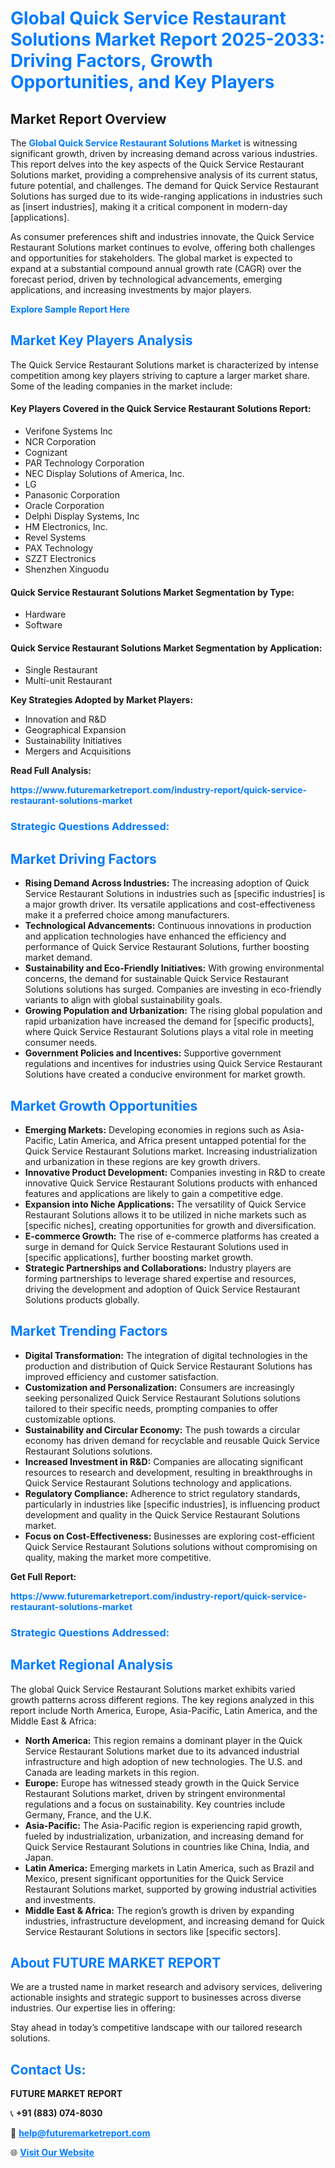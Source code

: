<h1 style="color: #007BFF;">Global Quick Service Restaurant Solutions Market Report 2025-2033: Driving Factors, Growth Opportunities, and Key Players</h1>

<section id="overview">
<h2>Market Report Overview</h2>
<p>The <a href="https://www.futuremarketreport.com/industry-report/quick-service-restaurant-solutions-market" style="color: #007BFF; text-decoration: none;"><strong>Global Quick Service Restaurant Solutions Market</strong></a> is witnessing significant growth, driven by increasing demand across various industries. This report delves into the key aspects of the Quick Service Restaurant Solutions market, providing a comprehensive analysis of its current status, future potential, and challenges. The demand for Quick Service Restaurant Solutions has surged due to its wide-ranging applications in industries such as [insert industries], making it a critical component in modern-day [applications].</p>
<p>As consumer preferences shift and industries innovate, the Quick Service Restaurant Solutions market continues to evolve, offering both challenges and opportunities for stakeholders. The global market is expected to expand at a substantial compound annual growth rate (CAGR) over the forecast period, driven by technological advancements, emerging applications, and increasing investments by major players.</p>
</section>

<section id="overview">
<p><a href="https://www.futuremarketreport.com/request-sample/reportId=51947" style="color: #007BFF; text-decoration: none;"><strong>Explore Sample Report Here</strong></a></p>
</section>

<section id="key-players">
<h2 style="color: #007BFF;">Market Key Players Analysis</h2>
<p>The Quick Service Restaurant Solutions market is characterized by intense competition among key players striving to capture a larger market share. Some of the leading companies in the market include:</p>
<h4>Key Players Covered in the Quick Service Restaurant Solutions Report:</h4>
<ul><li>Verifone Systems Inc</li><li>NCR Corporation</li><li>Cognizant</li><li>PAR Technology Corporation</li><li>NEC Display Solutions of America, Inc.</li><li>LG</li><li>Panasonic Corporation</li><li>Oracle Corporation</li><li>Delphi Display Systems, Inc</li><li>HM Electronics, Inc.</li><li>Revel Systems</li><li>PAX Technology</li><li>SZZT Electronics</li><li>Shenzhen Xinguodu</li></ul>
<h4>Quick Service Restaurant Solutions Market Segmentation by Type:</h4>
<ul><li>Hardware</li><li>Software</li></ul>

<h4>Quick Service Restaurant Solutions Market Segmentation by Application:</h4>
<ul><li>Single Restaurant</li><li>Multi-unit Restaurant</li></ul>
<p><strong>Key Strategies Adopted by Market Players:</strong></p>
<ul>
<li>Innovation and R&D</li>
<li>Geographical Expansion</li>
<li>Sustainability Initiatives</li>
<li>Mergers and Acquisitions</li>
</ul>
</section>

<section>
<p><strong>Read Full Analysis: </strong></p><a href="https://www.futuremarketreport.com/industry-report/quick-service-restaurant-solutions-market" style="color: #007BFF; text-decoration: none;"><strong>https://www.futuremarketreport.com/industry-report/quick-service-restaurant-solutions-market</strong></a>
<h3 style="color: #007BFF;">Strategic Questions Addressed:</h3>
</section>

<section id="driving-factors">
<h2 style="color: #007BFF;">Market Driving Factors</h2>
<ul>
<li><strong>Rising Demand Across Industries:</strong> The increasing adoption of Quick Service Restaurant Solutions in industries such as [specific industries] is a major growth driver. Its versatile applications and cost-effectiveness make it a preferred choice among manufacturers.</li>
<li><strong>Technological Advancements:</strong> Continuous innovations in production and application technologies have enhanced the efficiency and performance of Quick Service Restaurant Solutions, further boosting market demand.</li>
<li><strong>Sustainability and Eco-Friendly Initiatives:</strong> With growing environmental concerns, the demand for sustainable Quick Service Restaurant Solutions solutions has surged. Companies are investing in eco-friendly variants to align with global sustainability goals.</li>
<li><strong>Growing Population and Urbanization:</strong> The rising global population and rapid urbanization have increased the demand for [specific products], where Quick Service Restaurant Solutions plays a vital role in meeting consumer needs.</li>
<li><strong>Government Policies and Incentives:</strong> Supportive government regulations and incentives for industries using Quick Service Restaurant Solutions have created a conducive environment for market growth.</li>
</ul>
</section>

<section id="growth-opportunities">
<h2 style="color: #007BFF;">Market Growth Opportunities</h2>
<ul>
<li><strong>Emerging Markets:</strong> Developing economies in regions such as Asia-Pacific, Latin America, and Africa present untapped potential for the Quick Service Restaurant Solutions market. Increasing industrialization and urbanization in these regions are key growth drivers.</li>
<li><strong>Innovative Product Development:</strong> Companies investing in R&D to create innovative Quick Service Restaurant Solutions products with enhanced features and applications are likely to gain a competitive edge.</li>
<li><strong>Expansion into Niche Applications:</strong> The versatility of Quick Service Restaurant Solutions allows it to be utilized in niche markets such as [specific niches], creating opportunities for growth and diversification.</li>
<li><strong>E-commerce Growth:</strong> The rise of e-commerce platforms has created a surge in demand for Quick Service Restaurant Solutions used in [specific applications], further boosting market growth.</li>
<li><strong>Strategic Partnerships and Collaborations:</strong> Industry players are forming partnerships to leverage shared expertise and resources, driving the development and adoption of Quick Service Restaurant Solutions products globally.</li>
</ul>
</section>

<section id="trending-factors">
<h2 style="color: #007BFF;">Market Trending Factors</h2>
<ul>
<li><strong>Digital Transformation:</strong> The integration of digital technologies in the production and distribution of Quick Service Restaurant Solutions has improved efficiency and customer satisfaction.</li>
<li><strong>Customization and Personalization:</strong> Consumers are increasingly seeking personalized Quick Service Restaurant Solutions solutions tailored to their specific needs, prompting companies to offer customizable options.</li>
<li><strong>Sustainability and Circular Economy:</strong> The push towards a circular economy has driven demand for recyclable and reusable Quick Service Restaurant Solutions solutions.</li>
<li><strong>Increased Investment in R&D:</strong> Companies are allocating significant resources to research and development, resulting in breakthroughs in Quick Service Restaurant Solutions technology and applications.</li>
<li><strong>Regulatory Compliance:</strong> Adherence to strict regulatory standards, particularly in industries like [specific industries], is influencing product development and quality in the Quick Service Restaurant Solutions market.</li>
<li><strong>Focus on Cost-Effectiveness:</strong> Businesses are exploring cost-efficient Quick Service Restaurant Solutions solutions without compromising on quality, making the market more competitive.</li>
</ul>
</section>

<section>
<p><strong>Get Full Report: </strong></p><a href="https://www.futuremarketreport.com/industry-report/quick-service-restaurant-solutions-market" style="color: #007BFF; text-decoration: none;"><strong>https://www.futuremarketreport.com/industry-report/quick-service-restaurant-solutions-market</strong></a>
<h3 style="color: #007BFF;">Strategic Questions Addressed:</h3>
</section>


<section id="regional-analysis">
<h2 style="color: #007BFF;">Market Regional Analysis</h2>
<p>The global Quick Service Restaurant Solutions market exhibits varied growth patterns across different regions. The key regions analyzed in this report include North America, Europe, Asia-Pacific, Latin America, and the Middle East & Africa:</p>
<ul>
<li><strong>North America:</strong> This region remains a dominant player in the Quick Service Restaurant Solutions market due to its advanced industrial infrastructure and high adoption of new technologies. The U.S. and Canada are leading markets in this region.</li>
<li><strong>Europe:</strong> Europe has witnessed steady growth in the Quick Service Restaurant Solutions market, driven by stringent environmental regulations and a focus on sustainability. Key countries include Germany, France, and the U.K.</li>
<li><strong>Asia-Pacific:</strong> The Asia-Pacific region is experiencing rapid growth, fueled by industrialization, urbanization, and increasing demand for Quick Service Restaurant Solutions in countries like China, India, and Japan.</li>
<li><strong>Latin America:</strong> Emerging markets in Latin America, such as Brazil and Mexico, present significant opportunities for the Quick Service Restaurant Solutions market, supported by growing industrial activities and investments.</li>
<li><strong>Middle East & Africa:</strong> The region’s growth is driven by expanding industries, infrastructure development, and increasing demand for Quick Service Restaurant Solutions in sectors like [specific sectors].</li>
</ul>
</section>

<footer>
<h2 style="color: #007BFF;">About FUTURE MARKET REPORT</h2>
<p>We are a trusted name in market research and advisory services, delivering actionable insights and strategic support to businesses across diverse industries. Our expertise lies in offering:</p>

<p>Stay ahead in today’s competitive landscape with our tailored research solutions.</p>

<h2 style="color: #007BFF;">Contact Us:</h2>
<p><strong>FUTURE MARKET REPORT</strong></p>
<p>📞 <strong>+91 (883) 074-8030</strong></p>
<p>📧 <strong><a href="mailto:help@futuremarketreport.com" style="color: #007BFF;">help@futuremarketreport.com</a></strong></p>
<p>🌐 <strong><a href="https://www.futuremarketreport.com/" style="color: #007BFF;">Visit Our Website</a></strong></p>
</footer>